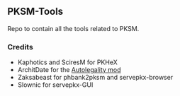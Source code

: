 ## PKSM-Tools

Repo to contain all the tools related to PKSM.

### Credits

* Kaphotics and SciresM for PKHeX
* ArchitDate for the [Autolegality mod](https://github.com/architdate/PKHeX-Auto-Legality-Mod)
* Zaksabeast for phbank2pksm and servepkx-browser
* Slownic for servepkx-GUI